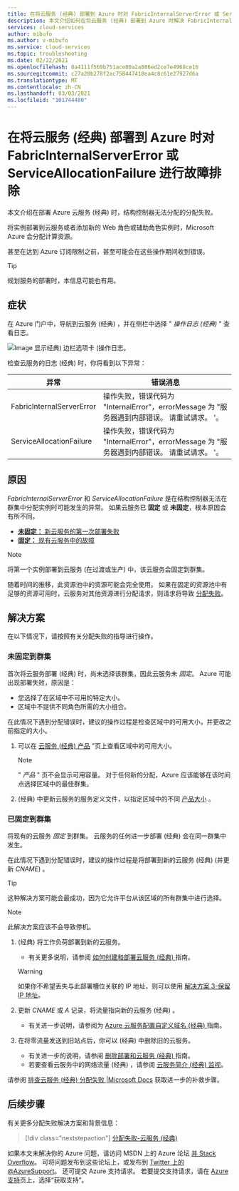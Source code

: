 ```yaml
---
title: 在将云服务 (经典) 部署到 Azure 时对 FabricInternalServerError 或 ServiceAllocationFailure 进行故障排除 |Microsoft Docs
description: 本文介绍如何在将云服务 (经典) 部署到 Azure 时解决 FabricInternalServerError 或 ServiceAllocationFailure 异常。
services: cloud-services
author: mibufo
ms.author: v-mibufo
ms.service: cloud-services
ms.topic: troubleshooting
ms.date: 02/22/2021
ms.openlocfilehash: 0a4111f569b751ace80a2a886ed2ce7e4968ce16
ms.sourcegitcommit: c27a20b278f2ac758447418ea4c8c61e27927d6a
ms.translationtype: MT
ms.contentlocale: zh-CN
ms.lasthandoff: 03/03/2021
ms.locfileid: "101744480"
---
```

# <a name="troubleshoot-fabricinternalservererror-or-serviceallocationfailure-when-deploying-a-cloud-service-classic-to-azure"></a>在将云服务 (经典) 部署到 Azure 时对 FabricInternalServerError 或 ServiceAllocationFailure 进行故障排除

本文介绍在部署 Azure 云服务 (经典) 时，结构控制器无法分配的分配失败。

将实例部署到云服务或者添加新的 Web 角色或辅助角色实例时，Microsoft Azure 会分配计算资源。

甚至在达到 Azure 订阅限制之前，甚至可能会在这些操作期间收到错误。

> [!TIP]
> 规划服务的部署时，本信息可能也有用。

## <a name="symptom"></a>症状

在 Azure 门户中，导航到云服务 (经典) ，并在侧栏中选择 " *操作日志 (经典)* " 查看日志。

![Image 显示经典) 边栏选项卡 (操作日志。](./media/cloud-services-troubleshoot-fabric-internal-server-error/cloud-services-troubleshoot-allocation-logs.png)

检查云服务的日志 (经典) 时，你将看到以下异常：

|异常  |错误消息  |
|---------|---------|
FabricInternalServerError     |操作失败，错误代码为 "InternalError"，errorMessage 为 "服务器遇到内部错误。 请重试请求。 '。|
|ServiceAllocationFailure     |操作失败，错误代码为 "InternalError"，errorMessage 为 "服务器遇到内部错误。 请重试请求。 '。|

## <a name="cause"></a>原因

*FabricInternalServerError* 和 *ServiceAllocationFailure* 是在结构控制器无法在群集中分配实例时可能发生的异常。 如果云服务已 **固定** 或 **未固定**，根本原因会有所不同。

- [**未固定：** 新云服务的第一次部署失败](#not-pinned-to-a-cluster)
- [**固定：** 现有云服务中的故障](#pinned-to-a-cluster)

> [!NOTE]
> 将第一个实例部署到云服务 (在过渡或生产) 中，该云服务会固定到群集。
>
> 随着时间的推移，此资源池中的资源可能会完全使用。 如果在固定的资源池中有足够的资源可用时，云服务对其他资源进行分配请求，则请求将导致 [分配失败](cloud-services-allocation-failures.md)。

## <a name="solution"></a>解决方案

在以下情况下，请按照有关分配失败的指导进行操作。

### <a name="not-pinned-to-a-cluster"></a>未固定到群集

首次将云服务部署 (经典) 时，尚未选择该群集，因此云服务未 *固定*。 Azure 可能出现部署失败，原因是：

- 您选择了在区域中不可用的特定大小。
- 区域中不提供不同角色所需的大小组合。

在此情况下遇到分配错误时，建议的操作过程是检查区域中的可用大小，并更改之前指定的大小。

1. 可以在 [云服务 (经典) 产品](https://azure.microsoft.com/global-infrastructure/services/?products=cloud-services) "页上查看区域中的可用大小。

    > [!NOTE]
    > " *产品* " 页不会显示可用容量。 对于任何新的分配，Azure 应该能够在该时间点选择区域中的最佳群集。

1.  (经典) 中更新云服务的服务定义文件，以指定区域中的不同 [产品大小](cloud-services-sizes-specs.md#configure-sizes-for-cloud-services) 。

### <a name="pinned-to-a-cluster"></a>已固定到群集

将现有的云服务 *固定* 到群集。 云服务的任何进一步部署 (经典) 会在同一群集中发生。

在此情况下遇到分配错误时，建议的操作过程是将部署到新的云服务 (经典)  (并更新 *CNAME*) 。

> [!TIP]
> 这种解决方案可能会最成功，因为它允许平台从该区域的所有群集中进行选择。

> [!NOTE]
> 此解决方案应该不会导致停机。

1.  (经典) 将工作负荷部署到新的云服务。
    - 有关更多说明，请参阅 [如何创建和部署云服务 (经典) ](cloud-services-how-to-create-deploy-portal.md) 指南。

    > [!WARNING]
    > 如果你不希望丢失与此部署槽位关联的 IP 地址，则可以使用 [解决方案 3-保留 IP 地址](cloud-services-allocation-failures.md#solutions)。

1. 更新 *CNAME* 或 *A* 记录，将流量指向新的云服务 (经典) 。
    - 有关进一步说明，请参阅为 [Azure 云服务配置自定义域名 (经典) ](cloud-services-custom-domain-name-portal.md#understand-cname-and-a-records) 指南。

1. 在将零流量发送到旧站点后，你可以 (经典) 中删除旧的云服务。
    - 有关进一步的说明，请参阅 [删除部署和云服务 (经典) ](cloud-services-how-to-manage-portal.md#delete-deployments-and-a-cloud-service) 指南。
    - 若要查看云服务中的网络流量 (经典) ，请参阅 [云服务简介 (经典) 监视](cloud-services-how-to-monitor.md)。

请参阅 [排查云服务 (经典) 分配失败 |Microsoft Docs](cloud-services-allocation-failures.md#common-issues) 获取进一步的补救步骤。

## <a name="next-steps"></a>后续步骤

有关更多分配失败解决方案和背景信息：

> [!div class="nextstepaction"]
> [分配失败-云服务 (经典) ](cloud-services-allocation-failures.md)

如果本文未解决你的 Azure 问题，请访问 MSDN 上的 Azure 论坛 [并 Stack Overflow](https://azure.microsoft.com/support/forums/)。 可将问题发布到这些论坛上，或发布到 [Twitter 上的 @AzureSupport](https://twitter.com/AzureSupport)。 还可提交 Azure 支持请求。 若要提交支持请求，请在 [Azure 支持](https://azure.microsoft.com/support/options/)页上，选择“获取支持”。
